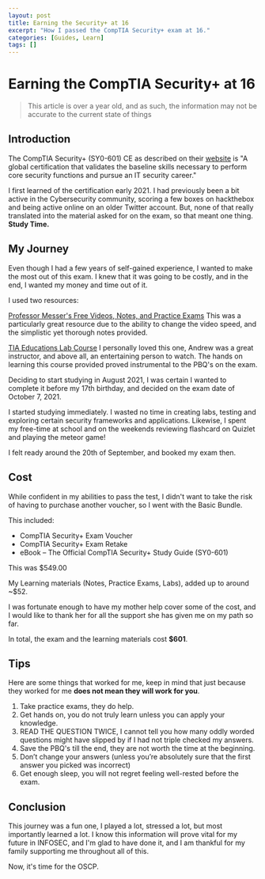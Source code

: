 ```yaml
---
layout: post
title: Earning the Security+ at 16
excerpt: "How I passed the CompTIA Security+ exam at 16."
categories: [Guides, Learn]
tags: []
---
```

# Earning the CompTIA Security+ at 16
> This article is over a year old, and as such, the information may not be accurate to the current state of things
## Introduction
The CompTIA Security+ (SY0-601) CE as described on their [website](https://www.comptia.org/certifications/security) is "A global certification that validates the baseline skills necessary to perform core security functions and pursue an IT security career."

I first learned of the certification early 2021. I had previously been a bit active in the Cybersecurity community, scoring a few boxes on hackthebox and being active online on an older Twitter account. But, none of that really translated into the material asked for on the exam, so that meant one thing. **Study Time.**


## My Journey
Even though I had a few years of self-gained experience, I wanted to make the most out of this exam. I knew that it was going to be costly, and in the end, I wanted my money and time out of it. 

I used two resources:

[Professor Messer's Free Videos, Notes, and Practice Exams](https://www.professormesser.com/security-plus/sy0-601/sy0-601-video/sy0-601-comptia-security-plus-course/)
This was a particularly great resource due to the ability to change the video speed, and the simplistic yet thorough notes provided. 

[TIA Educations Lab Course](https://www.udemy.com/course/comptia_security_sy0-601_certification_training_class/)
I personally loved this one, Andrew was a great instructor, and above all, an entertaining person to watch. The hands on learning this course provided proved instrumental to the PBQ's on the exam. 

Deciding to start studying in August 2021, I was certain I wanted to complete it before my 17th birthday, and decided on the exam date of October 7, 2021.

I started studying immediately. I wasted no time in creating labs, testing and exploring certain security frameworks and applications. Likewise, I spent my free-time at school and on the weekends reviewing flashcard on Quizlet and playing the meteor game!

I felt ready around the 20th of September, and booked my exam then. 



## Cost
While confident in my abilities to pass the test, I didn't want to take the risk of having to purchase another voucher, so I went with the Basic Bundle.

This included: 
- CompTIA Security+ Exam Voucher
- CompTIA Security+ Exam Retake
- eBook – The Official CompTIA Security+ Study Guide (SY0-601)

This was $549.00

My Learning materials (Notes, Practice Exams, Labs), added up to around ~$52.  

I was fortunate enough to have my mother help cover some of the cost, and I would like to thank her for all the support she has given me on my path so far. 

In total, the exam and the learning materials cost **$601**.

## Tips
Here are some things that worked for me, keep in mind that just because they worked for me **does not mean they will work for you**.

1. Take practice exams, they do help.
2. Get hands on, you do not truly learn unless you can apply your knowledge.
3. READ THE QUESTION TWICE, I cannot tell you how many oddly worded questions might have slipped by if I had not triple checked my answers. 
4. Save the PBQ's till the end, they are not worth the time at the beginning. 
5. Don’t change your answers (unless you’re absolutely sure that the first answer you picked was incorrect)
6. Get enough sleep, you will not regret feeling well-rested before the exam.  



## Conclusion
This journey was a fun one, I played a lot, stressed a lot, but most importantly learned a lot. I know this information will prove vital for my future in INFOSEC, and I'm glad to have done it, and I am thankful for my family supporting me throughout all of this. 

Now, it's time for the OSCP. 
